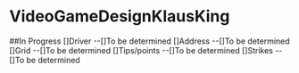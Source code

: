 # VideoGameDesignKlausKing

##In Progress
[]Driver
--[]To be determined
[]Address
--[]To be determined
[]Grid
--[]To be determined
[]Tips/points
--[]To be determined
[]Strikes
--[]To be determined
